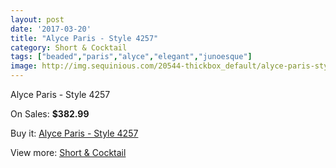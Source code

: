 ```yaml
---
layout: post
date: '2017-03-20'
title: "Alyce Paris - Style 4257"
category: Short & Cocktail
tags: ["beaded","paris","alyce","elegant","junoesque"]
image: http://img.sequinious.com/20544-thickbox_default/alyce-paris-style-4257.jpg
---
```

Alyce Paris - Style 4257

On Sales: **$382.99**
<a href="https://www.sequinious.com/short-cocktail/9132-alyce-paris-style-4257.html"><amp-img layout="responsive" width="600" height="600" src="//img.sequinious.com/20544-thickbox_default/alyce-paris-style-4257.jpg" alt="Alyce Paris - Style 4257 0" /></a>

Buy it: [Alyce Paris - Style 4257](https://www.sequinious.com/short-cocktail/9132-alyce-paris-style-4257.html "Alyce Paris - Style 4257")

View more: [Short & Cocktail](https://www.sequinious.com/9-short-cocktail "Short & Cocktail")